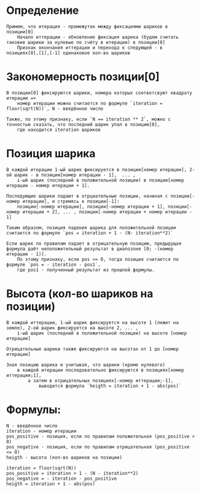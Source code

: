 # Определение
    Примем, что итерация - промежуток между фиксациями шариков в позиции[0]
        Начало иттерации - обновление фиксация шарика (будем считать таковие шарики за нулевые по счёту в итерации) в позиции[0]
        Признак окончания иттерации и перехода к следующей - в позициях[0],[1],[-1] одинаковое кол-во шариков

# Закономерность позиции[0]
    В позиции[0] фиксируются шарики, номера которых соответсвуют квадрату итерации =>
        номер итерации можно считается по формуле `iteration = floor(sqrt(N))`, N - введённое число

    Также, по этому признаку, если `N == iteration ** 2`, можно с точностью сказать, что последний шарик упал в позицию[0],
        где находится iteration шариков

# Позиция шарика
    В каждой итерации 1-ый шарик фиксируется в позиции[номер итерации], 2-ой шарик - в позиции[номер итерации - 1],  ... ,
        i-ый шарик (последний в положительной позиции) в позиции[номер итерации - номер итерации + 1].

    Последующие шарики падают в отрциательные позиции, начиная с позиции[-номер итерации], и стремясь к позиции[-1]:
        позиции[-номер итерации], позиции[-номер итерации + 1], позиции[-номер итерации + 2], ... , позиции[-номер итерации + номер итерации - 1]

    Таким образом, позиция падения шарика для положительной позиции считается по формуле `pos = iteration + 1 - (N- iteration**2)`

    Если шарик по правилам падает в отрицательную позицию, предыдущая формула даёт неположительный результат в диапозоне [0; -(номер итерации - 1)].
        По этому признаку, если pos <= 0, тогда позиция считается по формуле `pos = - iteration - pos1`,
        где pos1 - полученный результат из прошлой формулы.

# Высота (кол-во шариков на позиции)
    В каждой иттерации, 1-ый шарик фиксируется на высоте 1 (лежит на земле), 2-ой шарик фиксируется на высоте 2, ... ,
        i-ый шарик (последний в положительной позиции) на высоте [номер итерации]

    Отрицательные шарики также фиксируются на высотах от 1 до [номер итерации]

    Зная позицию шарика и учитывая, что шарики (кроме нулевого)
        в каждой итерации последовательно фиксируются в позициях[номер иттерации;1],
            а затем в отрицательных позициях[-номер иттерации;-1],
                выводится формула `heigth = iteration + 1 - abs(pos)`

# Формулы:
    N - введённое число
    iteration - номер итерации
    pos_positive - позиция, если по правилам положительная (pos_positive > 0)
    pos_negative - позиция, если по правилам отрицательная (pos_positive <= 0)
    heigth - высота (кол-во шариков на позиции)

    iteration = floor(sqrt(N))
    pos_positive = iteration + 1 - (N - iteration**2)
    pos_negative = - iteration - pos_positive
    heigth = iteration + 1 - abs(pos)